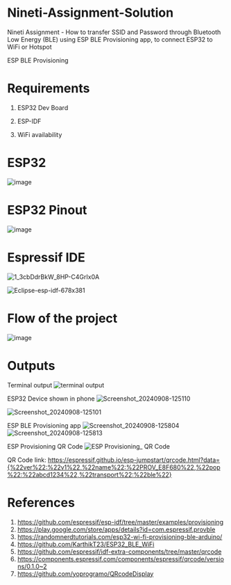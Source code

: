 # Nineti-Assignment-Solution
Nineti Assignment - How to transfer SSID and Password through Bluetooth Low Energy (BLE) using ESP BLE Provisioning app, to connect ESP32 to WiFi or Hotspot  

ESP BLE Provisioning
# Requirements
1) ESP32 Dev Board 

2) ESP-IDF 

3) WiFi availability

# ESP32
![image](https://github.com/KarthikT23/ESP32-Temperature-Humidity-monitoring-system/assets/119528503/c026872d-9985-4b06-a982-0cc67a0ab8a0)

# ESP32 Pinout
![image](https://github.com/KarthikT23/ESP32-Temperature-Humidity-monitoring-system/assets/119528503/2f566421-0116-48fc-9296-51627fb8fd5c)


# Espressif IDE
![1_3cbDdrBkW_8HP-C4GrIx0A](https://github.com/user-attachments/assets/0614f1a3-385f-44cc-bfe4-ea1bac3d2479)

![Eclipse-esp-idf-678x381](https://github.com/user-attachments/assets/3643d729-5e04-4e0f-b333-bca2166b9532)

# Flow of the project
![image](https://github.com/user-attachments/assets/2c5e57da-15f8-47c1-8381-76a47df85a28)

# Outputs
Terminal output
![terminal output](https://github.com/user-attachments/assets/11a88f34-d49d-4948-b712-928fa2a46db3)

ESP32 Device shown in phone
![Screenshot_20240908-125110](https://github.com/user-attachments/assets/186a690e-75b6-44f7-8aff-92e9cb0b5bdb)

![Screenshot_20240908-125101](https://github.com/user-attachments/assets/3fd6f079-a917-4143-96c5-821fbaade461)

ESP BLE Provisioning app
![Screenshot_20240908-125804](https://github.com/user-attachments/assets/e3c071a9-c965-4a0a-83b9-727e8cdadadd)
![Screenshot_20240908-125813](https://github.com/user-attachments/assets/585a6087-71b8-4f9a-8e85-f20040b9e5eb)

ESP Provisioning QR Code
![ESP Provisioning_ QR Code](https://github.com/user-attachments/assets/155ca534-6b70-40b0-aad2-526a727a0768)




QR Code link: https://espressif.github.io/esp-jumpstart/qrcode.html?data={%22ver%22:%22v1%22,%22name%22:%22PROV_E8F680%22,%22pop%22:%22abcd1234%22,%22transport%22:%22ble%22}

# References
1) https://github.com/espressif/esp-idf/tree/master/examples/provisioning
2) https://play.google.com/store/apps/details?id=com.espressif.provble
3) https://randomnerdtutorials.com/esp32-wi-fi-provisioning-ble-arduino/
4) https://github.com/KarthikT23/ESP32_BLE_WiFi
5) https://github.com/espressif/idf-extra-components/tree/master/qrcode
6) https://components.espressif.com/components/espressif/qrcode/versions/0.1.0~2
7) https://github.com/yoprogramo/QRcodeDisplay


